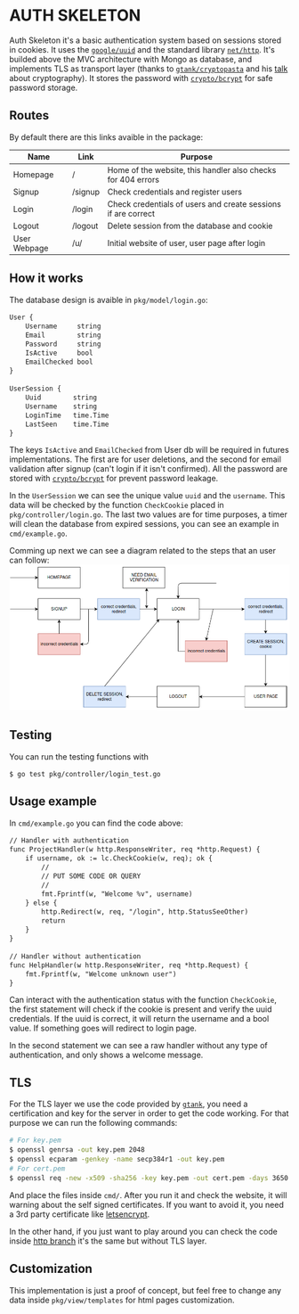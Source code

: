 # AUTH SKELETON 
Auth Skeleton it's a basic authentication system based on sessions stored in cookies. It uses the [`google/uuid`](https://github.com/google/uuid) and the standard library [`net/http`](https://godoc.org/net/http). It's builded above the MVC architecture with Mongo as database, and implements TLS as transport layer (thanks to [`gtank/cryptopasta`](https://github.com/gtank/cryptopasta) and his [talk](https://www.youtube.com/watch?v=2r_KMzXB74w) about cryptography). It stores the password with [`crypto/bcrypt`](https://godoc.org/golang.org/x/crypto/bcrypt) for safe password storage. 

## Routes
By default there are this links avaible in the package: 

| Name        | Link   | Purpose                                                     |
|-------------|--------|-------------------------------------------------------------|
| Homepage    | /      | Home of the website, this handler also checks for 404 errors|
| Signup      | /signup| Check credentials and register users                                    |
| Login       | /login | Check credentials of users and create sessions if are correct   |
| Logout      | /logout| Delete session from the database and cookie                 |
| User Webpage| /u/    | Initial website of user, user page after login              |


## How it works 
The database design is avaible in `pkg/model/login.go`: 
```MongoDB
User {
    Username     string 
    Email        string 
    Password     string 
    IsActive     bool 
    EmailChecked bool 
}

UserSession {
    Uuid        string 
    Username    string  
    LoginTime   time.Time 
    LastSeen    time.Time 
}
```

The keys `IsActive` and `EmailChecked` from User db will be required in futures implementations. The first are for user deletions, and the second for email validation after signup (can't login if it isn't confirmed). All the password are stored with [`crypto/bcrypt`](https://godoc.org/golang.org/x/crypto/bcrypt) for prevent password leakage. 

In the `UserSession` we can see the unique value `uuid` and the `username`. This data will be checked by the function `CheckCookie` placed in `pkg/controller/login.go`. The last two values are for time purposes, a timer will clean the database from expired sessions, you can see an example in `cmd/example.go`.  

 Comming up next we can see a diagram related to the steps that an user can follow: 
![alt text](img/workflow-sessions.png "Logo Title Text 1")

## Testing 
You can run the testing functions with 
```
$ go test pkg/controller/login_test.go 
```
## Usage example 
In `cmd/example.go` you can find the code above: 
```golang 
// Handler with authentication
func ProjectHandler(w http.ResponseWriter, req *http.Request) {
	if username, ok := lc.CheckCookie(w, req); ok {
		//
		// PUT SOME CODE OR QUERY
		//
		fmt.Fprintf(w, "Welcome %v", username)
	} else {
		http.Redirect(w, req, "/login", http.StatusSeeOther)
		return
	}
}

// Handler without authentication
func HelpHandler(w http.ResponseWriter, req *http.Request) {
	fmt.Fprintf(w, "Welcome unknown user")
}
```

Can interact with the authentication status with the function `CheckCookie`, the first statement will check if the cookie is present and verify the uuid credentials. If the uuid is correct, it will return the username and a bool value. If something goes will redirect to login page. 

In the second statement we can see a raw handler without any type of authentication, and only shows a welcome message. 

## TLS 
For the TLS layer we use the code provided by [`gtank`](https://github.com/gtank), you need a certification and key for the server in order to get the code working. For that purpose we can run the following commands: 
```sh 
# For key.pem 
$ openssl genrsa -out key.pem 2048
$ openssl ecparam -genkey -name secp384r1 -out key.pem
# For cert.pem 
$ openssl req -new -x509 -sha256 -key key.pem -out cert.pem -days 3650
```
And place the files inside `cmd/`. After you run it and check the website, it will warning about the self signed certificates. If you want to avoid it, you need a 3rd party certificate like [letsencrypt](https://letsencrypt.org). 

In the other hand, if you just want to play around you can check the code inside [http branch](https://github.com/yfernandezgou/auth-skeleton/tree/http) it's the same but without TLS layer.

## Customization 
This implementation is just a proof of concept, but feel free to change any data inside `pkg/view/templates` for html pages customization. 
